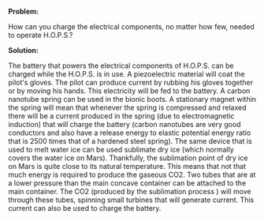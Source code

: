 ****Problem:****

How can you charge the electrical components, no matter how few, 
needed to operate H.O.P.S.?

****Solution:****

The battery that powers the electrical components of H.O.P.S. can be charged
while the H.O.P.S. is in use. A piezoelectric material will coat the pilot's
gloves. The pilot can produce current by rubbing his gloves together or
by moving his hands. This electricity will be fed to the battery. A carbon
nanotube spring can be used in the bionic boots. A stationary magnet
within the spring will mean that whenever the spring is compressed and
relaxed there will be a current produced in the spring (due to
electromagnetic induction) that will charge the battery (carbon
nanotubes are very good conductors and also have a release energy to
elastic potential energy ratio that is 2500 times that of a hardened
steel spring). The same device that is used to melt water ice can be
used sublimate dry ice (which normally covers the water ice on Mars).
Thankfully, the sublimation point of dry ice on Mars is quite close to
its natural temperature. This means that not that much energy is
required to produce the gaseous CO2. Two tubes that are at a lower
pressure than the main concave container can be attached to the main
container. The CO2 (produced by the sublimation process ) will move
through these tubes, spinning small turbines that will generate current.
This current can also be used to charge the battery.
